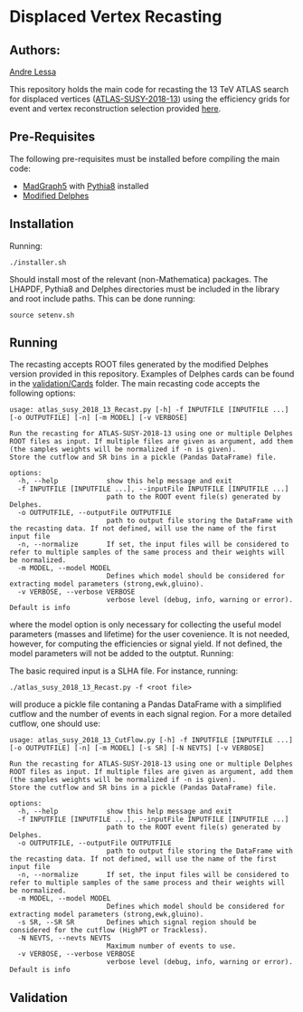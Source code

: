 # Displaced Vertex Recasting #

## Authors: ##
[Andre Lessa](mailto:andre.lessa@ufabc.edu.br)

This repository holds the main code for recasting the 13 TeV ATLAS search for displaced vertices
 ([ATLAS-SUSY-2018-13](https://atlas.web.cern.ch/Atlas/GROUPS/PHYSICS/PAPERS/SUSY-2018-13/))
using the efficiency grids  for event and vertex reconstruction selection provided [here](https://atlas.web.cern.ch/Atlas/GROUPS/PHYSICS/PAPERS/SUSY-2018-13/hepdata_info.pdf).

## Pre-Requisites ##

The following pre-requisites must be installed before compiling the main code:

  * [MadGraph5](https://launchpad.net/mg5amcnlo) with [Pythia8](https://pythia.org/) installed
  * [Modified Delphes](./DelphesLLP.tar.gz)
  
## Installation ##

Running:

```
./installer.sh
```

Should install most of the relevant (non-Mathematica) packages.
The LHAPDF, Pythia8 and Delphes directories must be included in the library and root include paths.
This can be done running:

```
source setenv.sh
```


## Running ##

The recasting accepts ROOT files generated by the modified Delphes version provided in this repository.
Examples of Delphes cards can be found in the [validation/Cards](./validation/Cards) folder.
The main recasting code accepts the following options:

```
usage: atlas_susy_2018_13_Recast.py [-h] -f INPUTFILE [INPUTFILE ...] [-o OUTPUTFILE] [-n] [-m MODEL] [-v VERBOSE]

Run the recasting for ATLAS-SUSY-2018-13 using one or multiple Delphes ROOT files as input. If multiple files are given as argument, add them (the samples weights will be normalized if -n is given).
Store the cutflow and SR bins in a pickle (Pandas DataFrame) file.

options:
  -h, --help            show this help message and exit
  -f INPUTFILE [INPUTFILE ...], --inputFile INPUTFILE [INPUTFILE ...]
                        path to the ROOT event file(s) generated by Delphes.
  -o OUTPUTFILE, --outputFile OUTPUTFILE
                        path to output file storing the DataFrame with the recasting data. If not defined, will use the name of the first input file
  -n, --normalize       If set, the input files will be considered to refer to multiple samples of the same process and their weights will be normalized.
  -m MODEL, --model MODEL
                        Defines which model should be considered for extracting model parameters (strong,ewk,gluino).
  -v VERBOSE, --verbose VERBOSE
                        verbose level (debug, info, warning or error). Default is info

```

where the model option is only necessary for collecting the useful model parameters (masses and lifetime)
for the user covenience. It is not needed, however, for computing the efficiencies or signal yield.
If not defined, the model parameters will not be added to the outptut.
Running:

The basic required input is a SLHA file.
For instance, running:

```
./atlas_susy_2018_13_Recast.py -f <root file>
```

will produce a pickle file contaning a Pandas DataFrame with a simplified cutflow and the number of events in each signal region.
For a more detailed cutflow, one should use:

```
usage: atlas_susy_2018_13_CutFlow.py [-h] -f INPUTFILE [INPUTFILE ...] [-o OUTPUTFILE] [-n] [-m MODEL] [-s SR] [-N NEVTS] [-v VERBOSE]

Run the recasting for ATLAS-SUSY-2018-13 using one or multiple Delphes ROOT files as input. If multiple files are given as argument, add them (the samples weights will be normalized if -n is given).
Store the cutflow and SR bins in a pickle (Pandas DataFrame) file.

options:
  -h, --help            show this help message and exit
  -f INPUTFILE [INPUTFILE ...], --inputFile INPUTFILE [INPUTFILE ...]
                        path to the ROOT event file(s) generated by Delphes.
  -o OUTPUTFILE, --outputFile OUTPUTFILE
                        path to output file storing the DataFrame with the recasting data. If not defined, will use the name of the first input file
  -n, --normalize       If set, the input files will be considered to refer to multiple samples of the same process and their weights will be normalized.
  -m MODEL, --model MODEL
                        Defines which model should be considered for extracting model parameters (strong,ewk,gluino).
  -s SR, --SR SR        Defines which signal region should be considered for the cutflow (HighPT or Trackless).
  -N NEVTS, --nevts NEVTS
                        Maximum number of events to use.
  -v VERBOSE, --verbose VERBOSE
                        verbose level (debug, info, warning or error). Default is info
```


## Validation ##

